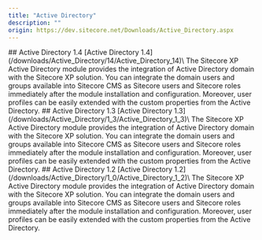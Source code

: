 ```yaml
---
title: "Active Directory"
description: ""
origin: https://dev.sitecore.net/Downloads/Active_Directory.aspx
---
```


<Card variant='outlineRaised' px={0} mb={8}>
<CardHeader>
## Active Directory 1.4
</CardHeader>
<CardBody>
[Active Directory 1.4](/downloads/Active_Directory/14/Active_Directory_14)\
The Sitecore XP Active Directory module provides the integration of Active Directory domain with the Sitecore XP solution. You can integrate the domain users and groups available into Sitecore CMS as Sitecore users and Sitecore roles immediately after the module installation and configuration. Moreover, user profiles can be easily extended with the custom properties from the Active Directory.


</CardBody>          
</Card>
<Card variant='outlineRaised' px={0} mb={8}>
<CardHeader>
## Active Directory 1.3
</CardHeader>
<CardBody>
[Active Directory 1.3](/downloads/Active_Directory/1_3/Active_Directory_1_3)\
The Sitecore XP Active Directory module provides the integration of Active Directory domain with the Sitecore XP solution. You can integrate the domain users and groups available into Sitecore CMS as Sitecore users and Sitecore roles immediately after the module installation and configuration. Moreover, user profiles can be easily extended with the custom properties from the Active Directory.


</CardBody>          
</Card>
<Card variant='outlineRaised' px={0} mb={8}>
<CardHeader>
## Active Directory 1.2
</CardHeader>
<CardBody>
[Active Directory 1.2](/downloads/Active_Directory/1_0/Active_Directory_1_2)\
The Sitecore XP Active Directory module provides the integration of Active Directory domain with the Sitecore XP solution. You can integrate the domain users and groups available into Sitecore CMS as Sitecore users and Sitecore roles immediately after the module installation and configuration. Moreover, user profiles can be easily extended with the custom properties from the Active Directory.


</CardBody>          
</Card>